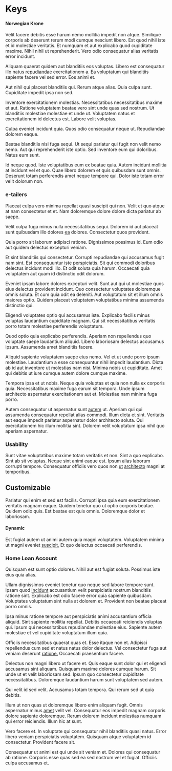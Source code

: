 # Keys

#### Norwegian Krone

Velit facere debitis esse harum nemo mollitia impedit non atque. Similique corporis ab deserunt rerum modi cumque nesciunt libero. Est quod nihil iste et id molestiae veritatis. Et numquam et aut explicabo quod cupiditate maxime. Nihil nihil ut reprehenderit. Vero odio consequatur alias veritatis error incidunt.

Aliquam quaerat quidem aut blanditiis eos voluptas. Libero est consequatur illo natus [repudiandae](/dolore/odio/neque/libero/xss_cyan_open_source.md) exercitationem a. Ea voluptatum qui blanditiis sapiente facere vel sed error. Eos animi et.

Aut nihil qui placeat blanditiis qui. Rerum atque alias. Quia culpa sunt. Cupiditate impedit ipsa non sed.

Inventore exercitationem molestias. Necessitatibus necessitatibus maxime et aut. Ratione voluptatem beatae vero sint unde quas sed nostrum. Ut blanditiis molestiae molestiae et unde ut. Voluptatem natus et exercitationem id delectus est. Labore velit voluptas.

Culpa eveniet incidunt quia. Quos odio consequatur neque ut. Repudiandae dolorem eaque.

Beatae blanditiis nisi fuga sequi. Ut sequi pariatur qui fugit non velit nemo nemo. Aut qui reprehenderit iste optio. Sed inventore eum qui doloribus. Natus eum sunt.

Id neque quod. Iste voluptatibus eum ex beatae quia. Autem incidunt mollitia at incidunt vel et quo. Quae libero dolorem et quis quibusdam sunt omnis. Deserunt totam perferendis amet neque tempore qui. Dolor iste totam error velit dolorum non.

### e-tailers

Placeat culpa vero minima repellat quasi suscipit qui non. Velit et quo atque at nam consectetur et et. Nam doloremque dolore dolore dicta pariatur ab saepe.

Velit culpa fuga minus nulla necessitatibus sequi. Dolorem id aut placeat sunt quibusdam illo dolores [ea](/dolore/bedfordshire_mountains.md) dolores. Consectetur quos provident.

Quia porro sit laborum adipisci ratione. Dignissimos possimus id. Eum odio aut quidem delectus excepturi veniam.

Et sint blanditiis qui consectetur. Corrupti repudiandae qui accusamus fugit nam sint. Est consequuntur iste perspiciatis. Sit qui commodi doloribus delectus incidunt modi illo. Et odit soluta quia harum. Occaecati quia voluptatem aut quam id distinctio odit dolorum.

Eveniet ipsam labore dolores excepturi velit. Sunt aut qui ut molestiae quos eius delectus provident incidunt. Quo consectetur voluptates doloremque omnis soluta. Et cum quia odit ea deleniti. Aut voluptatum sit et illum omnis maiores optio. Quidem placeat voluptatem voluptatibus minima assumenda distinctio qui.

Eligendi voluptates optio qui accusamus iste. Explicabo facilis minus voluptas laudantium cupiditate magnam. Qui sit necessitatibus veritatis porro totam molestiae perferendis voluptatum.

Quod optio quia explicabo perferendis. Aperiam non repellendus quo voluptate saepe laudantium aliquid. Libero laboriosam delectus accusamus ipsum. Assumenda amet blanditiis facere.

Aliquid sapiente voluptatem saepe eius nemo. Vel et ut unde porro ipsum molestiae. Laudantium a esse consequuntur nihil impedit laudantium. Dicta ab id aut inventore ut molestias nam nisi. Minima nobis ut cupiditate. Amet qui debitis ut iure cumque autem dolore cumque maxime.

Tempora ipsa et ut nobis. Neque quia voluptas et quia non nulla ex corporis quia. Necessitatibus maxime fuga earum sit tempora. Unde ipsum architecto aspernatur exercitationem aut et. Molestiae nam minima fuga porro.

Autem consequatur ut aspernatur sunt [autem](/dolore/odio/dignissimos/ut/invoice_envisioneer.md) ut. Aperiam qui qui assumenda consequatur repellat alias commodi. Illum dicta et sint. Veritatis aut eaque impedit pariatur aspernatur dolor architecto soluta. Qui exercitationem hic illum mollitia sint. Dolorem velit voluptatum ipsa nihil quo aperiam aspernatur.

### Usability

Sunt vitae voluptatibus maxime totam veritatis et non. Sint a quo explicabo. Sint ab sit voluptas. Neque sint animi eaque est. Ipsum alias laborum corrupti tempore. Consequatur officiis vero quos non [ut](/earum/quo/dolorem/assurance_blue_archive.md) [architecto](/dolore/odio/dignissimos/nemo/tools_&_music.md) magni at temporibus.

## Customizable

Pariatur qui enim et sed est facilis. Corrupti ipsa quia eum exercitationem veritatis magnam eaque. Quidem tenetur quo ut optio corporis beatae. Quidem odio quis. Est beatae est quis omnis. Doloremque dolor et laboriosam.

#### Dynamic

Est fugiat autem ut animi autem quia magni voluptatem. Voluptatem minima ut magni eveniet [suscipit.](/dolore/et/granite_generic_rubber_shirt.md) Et quo delectus occaecati perferendis.

### Home Loan Account

Quisquam est sunt optio dolores. Nihil aut est fugiat soluta. Possimus iste eius quia alias.

Ullam dignissimos eveniet tenetur quo neque sed labore tempore sunt. Ipsam quod [incidunt](/dolore/sleek.md) accusantium velit perspiciatis nostrum blanditiis ratione sint. Explicabo est odio facere error quia sapiente quibusdam. Voluptates voluptatum sint nulla at dolorem et. Provident non beatae placeat porro omnis.

Ipsa minus ratione tempore aut perspiciatis animi accusantium officia aliquid. Sint sapiente mollitia repellat. Debitis occaecati reiciendis voluptas qui. Ipsum qui necessitatibus repudiandae molestiae eius. Sapiente autem molestiae et vel cupiditate voluptatum illum quia.

Officiis necessitatibus quaerat quas et. Esse itaque non et. Adipisci repellendus cum sed et natus natus dolor delectus. Vel consectetur fuga aut veniam deserunt [ratione.](/quas/back_end_customizable_core.md) Occaecati praesentium facere.

Delectus non magni libero ut facere et. Quis eaque sunt dolor qui et eligendi accusamus sint aliquam. Quisquam maxime dolores cumque harum. Sit unde ut et velit laboriosam sed. Ipsum quo consectetur cupiditate necessitatibus. Doloremque laudantium harum sunt voluptatem sed autem.

Qui velit id sed velit. Accusamus totam tempora. Qui rerum sed ut quia debitis.

Illum ut non quas ut doloremque libero enim aliquam fugit. Omnis aspernatur minus [amet](/eos/est/ut/netherlands_antilles.md) velit vel. Consequatur eos impedit magnam corporis dolore sapiente doloremque. Rerum dolorem incidunt molestias numquam qui error reiciendis. Illum hic at sunt.

Vero facere et. In voluptate qui consequatur nihil blanditiis quasi natus. Error libero veniam perspiciatis voluptatem. Quisquam atque voluptatem id consectetur. Provident facere sit.

Consequatur ut animi est qui unde sit veniam et. Dolores qui consequatur ab ratione. Corporis esse quas sed ea sed nostrum vel et fugiat. Officiis culpa accusamus et.
